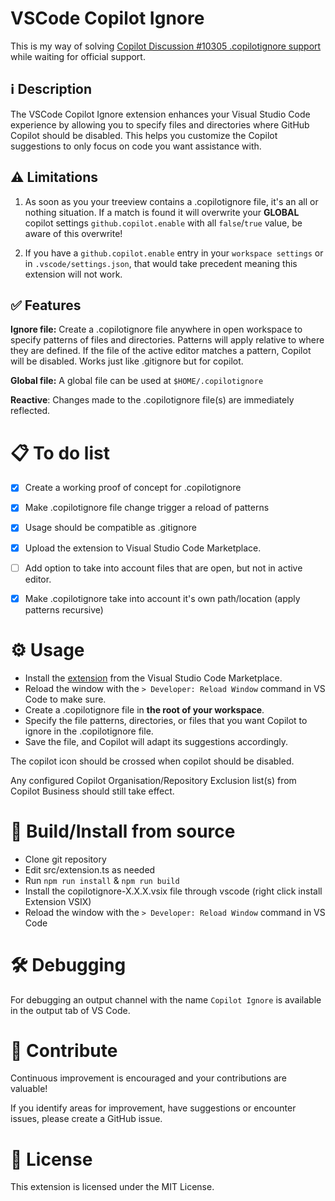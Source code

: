 # VSCode Copilot Ignore

This is my way of solving [Copilot Discussion #10305 .copilotignore support](https://github.com/orgs/community/discussions/10305) while waiting for official support.


## ℹ️ Description
The VSCode Copilot Ignore extension enhances your Visual Studio Code experience by allowing you to specify files and directories where GitHub Copilot should be disabled. This helps you customize the Copilot suggestions to only focus on code you want assistance with.


## ⚠️ Limitations

1. As soon as you your treeview contains a .copilotignore file, it's an all or nothing situation. If a match is found it will overwrite your **GLOBAL** copilot settings `github.copilot.enable` with all `false`/`true` value, be aware of this overwrite!

2. If you have a `github.copilot.enable` entry in your `workspace settings` or in `.vscode/settings.json`, that would take precedent meaning this extension will not work.


## ✅ Features
**Ignore file:** Create a .copilotignore file anywhere in open workspace to specify patterns of files and directories. Patterns will apply relative to where they are defined.
If the file of the active editor matches a pattern, Copilot will be disabled.
Works just like .gitignore but for copilot.

**Global file:** A global file can be used at `$HOME/.copilotignore`

**Reactive**: Changes made to the .copilotignore file(s) are immediately reflected.


# 📋 To do list

- [x] Create a working proof of concept for .copilotignore
- [x] Make .copilotignore file change trigger a reload of patterns
- [x] Usage should be compatible as .gitignore
- [x] Upload the extension to Visual Studio Code Marketplace.
- [ ] Add option to take into account files that are open, but not in active editor.
- [x] Make .copilotignore take into account it's own path/location (apply patterns recursive)


# ⚙️ Usage

- Install the [extension](https://marketplace.visualstudio.com/items?itemName=Mattickx.copilotignore-vscode) from the Visual Studio Code Marketplace.
- Reload the window with the `> Developer: Reload Window` command in VS Code to make sure.
- Create a .copilotignore file in **the root of your workspace**.
- Specify the file patterns, directories, or files that you want Copilot to ignore in the .copilotignore file.
- Save the file, and Copilot will adapt its suggestions accordingly.

The copilot icon should be crossed when copilot should be disabled.

Any configured Copilot Organisation/Repository Exclusion list(s) from Copilot Business should still take effect.


# 🔧 Build/Install from source

- Clone git repository
- Edit src/extension.ts as needed
- Run ``npm run install`` & ``npm run build``
- Install the copilotignore-X.X.X.vsix file through vscode (right click install Extension VSIX)
- Reload the window with the `> Developer: Reload Window` command in VS Code


# 🛠️ Debugging
For debugging an output channel with the name `Copilot Ignore` is available in the output tab of VS Code.


# 🤝 Contribute
Continuous improvement is encouraged and your contributions are valuable!

If you identify areas for improvement, have suggestions or encounter issues, please create a GitHub issue.


# 📜 License
This extension is licensed under the MIT License.

